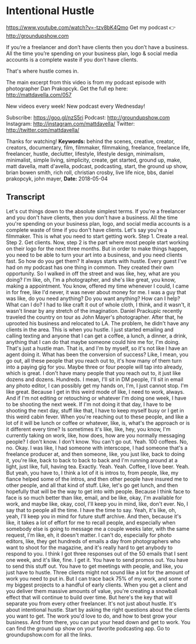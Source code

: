 # Intentional Hustle
https://www.youtube.com/watch?v=-tzv8bK4Qmo
Get my podcast 👉 http://groundupshow.com

If you’re a freelancer and don’t have clients then you don’t have a business. All the time you’re spending on your business plan, logo & social media accounts is a complete waste if you don’t have clients.

That's where hustle comes in.

The main excerpt from this video is from my podcast episode with photographer Dan Prakopcyk. Get the full ep here: http://mattdavella.com/057

New videos every week! New podcast every Wednesday!

Subscribe:  https://goo.gl/nzS5ri
Podcast:  http://groundupshow.com
Instagram:  http://instagram.com/mattdavella/
Twitter:  http://twitter.com/mattdavella/

Thanks for watching!
**Keywords:** behind the scenes, creative, creator, creators, documentary, film, filmmaker, filmmaking, freelance, freelance life, freelancer, hustle, declutter, lifestyle, lifestyle design, minimalism, minimalist, simple living, simplicity, create, get started, ground up, make, matt davella, matt d'avella, podcast, podcasting, start, the ground up show, brian bowen smith, rich roll, christian crosby, live life nice, bbs, daniel prakopcyk, john mayer, 
**Date:** 2018-05-04

## Transcript
 Let's cut things down to the absolute simplest terms. If you're a freelancer and you don't have clients, then you don't have a business. All the time you're spending on your business plan, logo, and social media accounts is a complete waste of time if you don't have clients. Let's say you're a filmmaker. This is what you need to start getting work. Step 1. Create a real. Step 2. Get clients. Now, step 2 is the part where most people start working on their logo for the next three months. But in order to make things happen, you need to be able to turn your art into a business, and you need clients fast. So how do you get them? It always starts with hustle. Every guest I've had on my podcast has one thing in common. They created their own opportunity. So I walked in off the street and was like, hey, what are you doing? I'm like, oh, I'm a photographer, and she's like great, you know, making a appointment. You know, offered my time whenever I could, I came in for free, like I'd never, it was never about money for me. I was a guy that was like, do you need anything? Do you want anything? How can I help? What can I do? I had to like craft it out of whole cloth, I think, and it wasn't, it wasn't linear by any stretch of the imagination. Daniel Prackupic recently traveled the country on tour as John Mayer's photographer. After that, he uprooted his business and relocated to LA. The problem, he didn't have any clients in the area. This is when you hustle. I just started emailing and calling texting and anyone that I can get a coffee, a lunch, a dinner, a drink, anything that I can do that maybe someone could hire me for, I'm doing. That's just a hustle man. That is, and I'm by myself, so it's not like I have an agent doing it. What has been the conversion of success? Like, I mean, you go out, all these people that you reach out to, it's how many of them turn into a paying gig for you. Maybe three or four people will tap into already, which is great. I don't have many people that you reach out to, it just like dozens and dozens. Hundreds. I mean, I'll sit in DM people, I'll sit in email any photo editor, I can possibly get my hands on, I'm, I just cannot stop. I'm like great. Because I get in this weird mode of like, I need to work, always. And if I'm not editing or retouching or whatever I'm doing one week, I have to be shooting the next week. If I'm not doing it that day, I have to be shooting the next day, stuff like that, I have to keep myself busy or I get in this weird cabin fever. When you're reaching out to these people, and like a lot of it will be lunch or coffee or whatever, like, is, what's the approach or is it different every time? Is sometimes it's like, like, hey, you know, I'm currently taking on work, like, how does, how are you normally messaging people? I don't know. I don't know. You can't go out. Yeah. 100 coffees. No, no. Okay. I was like, I had someone with interscope, I had someone that's a freelance producer at, and then someone, like, you just like, back to doing it, you're like, back to back to back to back and I'm running around at a light, just like, full, having tea. Exactly. Yeah. Yeah. Coffee, I love beer. Yeah. But yeah, you have to, I think a lot of it is intros to, from people, like, my fiance helped some of the intros, and then other people have insured me to other people, and all that kind of stuff. Like, let's go get lunch, and then hopefully that will be the way to get into with people. Because I think face to face is so much better than like, email, and be like, okay, I'm available for work, and maybe like, okay, cool, I'll keep you in mind, like, don't ever. No, I say that to people all the time. I have the time to say. Yeah, it's like, oh, yeah, I'll keep you in mind for future stuff archive. And then, because it's like, it takes a lot of effort for me to recall people, and especially when somebody else is going to message me a couple weeks later, with the same request, I'm like, eh, it doesn't matter. I can't do, especially for photo editors, like, they get hundreds of emails a day from photographers who want to shoot for the magazine, and it's really hard to get anybody to respond to you. I think I got three responses out of the 50 emails that I sent one week, and it's like, fine. I get it. You have to send promos out. You have to send this stuff out. You have to get meetings with people, and like, you just have to hustle. Three clients might not sound like a lot for the amount of work you need to put in. But I can trace back 75% of my work, and some of my biggest projects to a handful of early clients. When you get a client and you deliver them massive amounts of value, you're creating a snowball effect that will continue to build over time. But here's the key that will separate you from every other freelancer. It's not just about hustle. It's about intentional hustle. Start by asking the right questions about the clients you want to get. The work you'd love to do, and how to best grow your business. And from there, you can put your head down and get to work. You can find the ground up show on your favorite podcasting app. Go to groundupshow.com for all the links.
